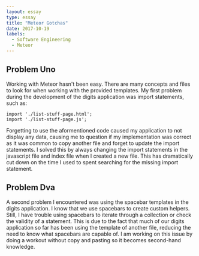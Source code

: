 ```yaml
---
layout: essay
type: essay
title: "Meteor Gotchas"
date: 2017-10-19
labels:
  - Software Engineering
  - Meteor
---
```



## Problem Uno

Working with Meteor hasn't been easy. There are many concepts and files to look for when working with the provided templates. My first problem during the development of the digits application was import statements, such as:

```
import './list-stuff-page.html';
import './list-stuff-page.js';
```

Forgetting to use the aformentioned code caused my application to not display any data, causing me to question if my implementation was correct as it was common to copy another file and forget to update the import statements. I solved this by always changing the import statements in the javascript file and index file when I created a new file. This has dramatically cut down on the time I used to spent searching for the missing import statement.


## Problem Dva

A second problem I encountered was using the spacebar templates in the digits application. I know that we use spacebars to create custom helpers. Still, I have trouble using spacebars to iterate through a collection or check the validity of a statement. This is due to the fact that much of our digits application so far has been using the template of another file, reducing the need to know what spacebars are capable of. I am working on this issue by doing a workout without copy and pasting so it becomes second-hand knowledge.

